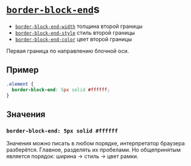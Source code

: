 # [`border-block-end`](../index.md)s

- [`border-block-end-width`](./border-block-end-width.md) толщина второй границы
- [`border-block-end-style`](./border-block-end-style.md) стиль второй границы
- [`border-block-end-color`](./border-block-end-color.md) цвет второй границы

Первая граница по направлению блочной оси.

## Пример

```css
.element {
  border-block-end: 5px solid #ffffff;
}
```

## Значения

### `border-block-end: 5px solid #ffffff`

Значения можно писать в любом порядке, интерпретатор браузера разберётся. Главное, разделять их пробелами. Но общепринятым является порядок: ширина → стиль → цвет рамки.
